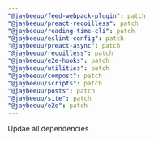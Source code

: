 ```yaml
---
"@jaybeeuu/feed-webpack-plugin": patch
"@jaybeeuu/preact-recoilless": patch
"@jaybeeuu/reading-time-cli": patch
"@jaybeeuu/eslint-config": patch
"@jaybeeuu/preact-async": patch
"@jaybeeuu/recoilless": patch
"@jaybeeuu/e2e-hooks": patch
"@jaybeeuu/utilities": patch
"@jaybeeuu/compost": patch
"@jaybeeuu/scripts": patch
"@jaybeeuu/posts": patch
"@jaybeeuu/site": patch
"@jaybeeuu/e2e": patch
---
```


Updae all dependencies
